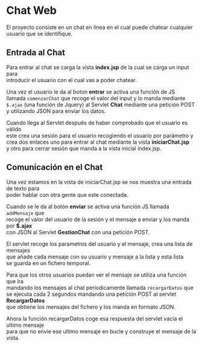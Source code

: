 # Chat Web

El proyecto consiste en un chat en línea en el cual puede chatear cualquier  
usuario que se identifique.

## Entrada al Chat

Para entrar al chat se carga la vista **index.jsp** de la cual se carga un input para  
introducir el usuario con el cual vas a poder chatear.

Una vez el usuario le da al boton **entrar** se activa una función de JS  
llamada `comenzarChat` que recoge el valor del input y lo manda mediante  
`$.ajax` (una función de Jquery) al Servlet **Chat** mediante una petición POST 
y utilizando JSON para enviar los datos.

Cuando llega al Servlet después de haber comprobado que el usuario es válido  
este crea una sesión para el usuario recogiendo el usuario por parámetro y  
crea dos enlaces uno para entrar al chat mediante la vista **iniciarChat.jsp**  
y otro para cerrar sesión que manda a la vista inicial index.jsp.

## Comunicación en el Chat

Una vez estamos en la vista de iniciarChat.jsp se nos muestra una entrada de texto para  
poder hablar con otra gente que este conectada. 

Cuando se le da al botón **enviar**
se activa una función JS llamada `addMensaje` que  
recoge el valor del usuario de la sesión
y el mensaje a enviar y los manda por **$.ajax**  
con JSON al Servlet **GestionChat** con una petición POST.

El servlet recoge los parametros del usuario y el mensaje, crea una lista de mensajes  
que añade cada mensaje con su usuario y mensaje a la lista y esta lista  
se guarda en un fichero temporal.

Para que los otros usuarios puedan ver el mensaje se utiliza una función que ira  
mandando los mensajes al chat periodicamente llamada `recargarDatos` que  
se ejecuta cada 2 segundos mandando una petición POST al servlet **RecargarDatos**  
que obtiene los mensajes del fichero y los manda en formato JSON. 

Ahora la función recargarDatos coge esa respuesta del
servlet vacía el ultimo mensaje  
para que no envie ese ultimo mensaje en bucle y construye
el mensaje de la vista.
 


